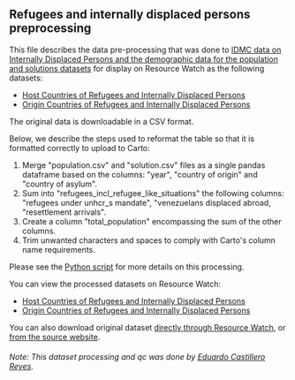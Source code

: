 ## Refugees and internally displaced persons preprocessing
This file describes the data pre-processing that was done to [IDMC data on Internally Displaced Persons and the demographic data for the population and solutions datasets](https://www.unhcr.org/refugee-statistics/download) for display on Resource Watch as the following datasets:

- [Host Countries of Refugees and Internally Displaced Persons](https://resourcewatch.org/data/explore/c856396d-d0f2-4aae-9671-4903b2ebed4d)
- [Origin Countries of Refugees and Internally Displaced Persons](https://resourcewatch.org/data/explore/7a8b5296-d283-4832-9be1-edd760bbb58f)

The original data is downloadable in a CSV format.  

Below, we describe the steps used to reformat the table so that it is formatted correctly to upload to Carto:
1. Merge "population.csv" and "solution.csv" files as a single pandas dataframe based on the columns: "year", "country of origin" and "country of asylum".
2. Sum into "refugees_incl_refugee_like_situations" the following columns: "refugees under unhcr_s mandate", "venezuelans displaced abroad, "resettlement arrivals".
3. Create a column "total_population" encompassing the sum of the other columns.
4. Trim unwanted characters and spaces to comply with Carto's column name requirements.

Please see the [Python script](https://github.com/resource-watch/data-pre-processing/blob/master/soc_043_rw0_refugees_internally_displaced_persons/soc_043_rw0_refugees_internally_displaced_persons_processing.py) for more details on this processing.

You can view the processed datasets on Resource Watch:
- [Host Countries of Refugees and Internally Displaced Persons](https://resourcewatch.org/data/explore/c856396d-d0f2-4aae-9671-4903b2ebed4d)
- [Origin Countries of Refugees and Internally Displaced Persons](https://resourcewatch.org/data/explore/7a8b5296-d283-4832-9be1-edd760bbb58f)

You can also download original dataset [directly through Resource Watch](https://wri-public-data.s3.amazonaws.com/resourcewatch/soc_043_rw0_refugees_internally_displaced_persons.zip), or [from the source website](https://www.unhcr.org/refugee-statistics/download).

###### Note: This dataset processing and qc was done by [Eduardo Castillero Reyes](https://wrimexico.org/profile/eduardo-castillero-reyes).
